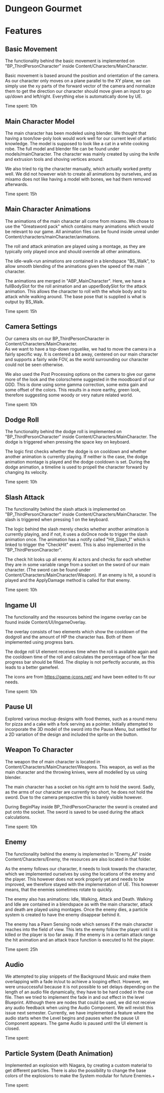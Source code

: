 # Dungeon Gourmet

# Features

## Basic Movement
The functionality behind the basic movement is implemented on "BP_ThirdPersonCharacter" inside Content/Characters/MainCharacter. 

Basic movement is based around the position and orientation of the camera. As our character only moves on a plane parallel to the XY plane, we can simply use the xy parts of the forward vector of the camera and normalize them to get the direction our character should move given an input to go up/down and left/right. Everything else is automatically done by UE.

Time spent: 10h

## Main Character Model
The main character has been modeled using blender. We thought that having a toon/low-poly look would work well for our current level of artistic knowledge. The model is supposed to look like a cat in a white cooking robe. The full model and blender file can be found under models/mainCharacter. The character was mainly created by  using the knife and extrusion tools and shoving vertices around. 

We also tried to rig the character manually, which actually worked pretty well. We did not however wish to create all animations by ourselves, and as mixamo does not like having a model with bones, we had them removed afterwards.

Time spent: 15h

## Main Character Animations
The animations of the main character all come from mixamo. We chose to use the "Greatsword pack" which contains many animations which would be relevant to our game. All animation files can be found inside unreal under Content/characters/mainCharacter/animations. 

The roll and attack animation are played using a montage, as they are typically only played once and should override all other animations. 

The idle-walk-run animations are contained in a blendspace "BS_Walk", to allow smooth blending of the animations given the speed of the main character. 

The animations are merged in "ABP_MainCharacter". Here, we have a fullBodySlot for the roll animation and an upperBodySlot for the attack animation. This allows the character to roll with the whole body and to attack while walking around. The base pose that is supplied is what is output by BS_Walk.

Time spent: 15h

## Camera Settings
Our camera sits on our BP_ThirdPersonCharacter in Content/Characters/MainCharacter.  
As we want to have a top-down roguelike, we had to move the camera in a fairly specific way. It is centered a bit away, centered on our main character and supports a fairly wide FOV, as the world surrounding our character could not be seen otherwise. 

We also used the Post Processing options on the camera to give our game more of the look and the colorscheme suggested in the moodboard of our GDD. This is done using some gamma correction, some extra gain and some offset of the colors. This results in a more earthy, green look, therefore suggesting some woody or very nature related world. 

Time spent: 10h

## Dodge Roll
The functionality behind the dodge roll is implemented on "BP_ThirdPersonCharacter" inside Content/Characters/MainCharacter. 
The dodge is triggered when pressing the space key on keyboard. 

The logic first checks whether the dodge is on cooldown and whether another animation is currently playing. If neither is the case, the dodge animation montage is played and the dodge cooldown is set. During the dodge animation, a timeline is used to propell the character forward by changing its velocity. 

Time spent: 10h

## Slash Attack
The functionality behind the slash attack is implemented on "BP_ThirdPersonCharacter" inside Content/Characters/MainCharacter. The slash is triggered when pressing 1 on the keyboard. 

The logic behind the slash merely checks whether another animation is currently playing, and if not, it uses a doOnce node to trigger the slash animation once. The animation has a notify called "Hit_Slash_1" which is linked to trigger the "CheckHit" event. This is also implemented in the "BP_ThirdPersonCharacter". 

The check hit looks up all enemy AI actors and checks for each whether they are in some variable range from a socket on the sword of our main character. (The sword can be found under Content/Characters/MainCharacter/Weapon). If an enemy is hit, a sound is played and the ApplyDamage method is called for that enemy.

Time spent: 10h

## Ingame UI
The functionality and the resources behind the ingame overlay can be found inside Content/UI/IngameOverlay.

The overlay consists of two elements which show the cooldown of the dodgroll and the amount of HP the character has. Both of them implemented using progress bars. 

The dodge roll UI element receives time when the roll is available again  and the cooldown time of the roll and calculates the percentage of how far the progress bar should be filled. The display is not perfectly accurate, as this leads to a better gamefeel. 

The icons are from https://game-icons.net/ and have been edited to fit our needs. 

Time spent: 10h

## Pause UI
Explored various mockup designs with food themes, such as a round menu for pizza and a cake with a fork serving as a pointer.
Initially attempted to incorporate the 3D model of the sword into the Pause Menu, but settled for a 2D variation of the design and included the sprite on the button.

## Weapon To Character
The weapon the of main character is located in Content/Characters/MainCharacter/Weapons. This weapon, as well as the main character and the throwing knives, were all modelled by us using blender.

The main character has a socket on his right arm to hold the sword. Sadly, as the arms of our character are currently too short, he does not hold the sword. Due to the camera perspective this is barely visible however. 

During BeginPlay inside BP_ThirdPersonCharacter the sword is created and put onto the socket. The sword is saved to be used during the attack calculations.

Time spent: 10h


## Enemy
The functionality behind the enemy is implemented in "Enemy_AI" inside Content/Characters/Enemy, the resources are also located in that folder.

As the enemy follows our character, it needs to look towards the character, which we implemented ourselves by using the locations of the enemy and the player. This however does not work properly yet and needs to be improved, we therefore stayed with the implementation of UE. This however means, that the enemies sometimes rotate to quickly.

The enemy also has animations: Idle, Walking, Attack and Death. Walking and Idle are contained in a blendspace as with the main character, attack and death are played using montages. Once the enemy dies, a particle system is created to have the enemy disappear behind it. 

The enemy has a Pawn Sensing node which senses if the main character reaches into the field of view. This lets the enemy follow the player until it is killed or the player is too far away. If the enemy is in a certain attack range the hit animation and an attack trace function is executed to hit the player.

Time spent: 25h

## Audio 
We attempted to play snippets of the Background Music and make them overlapping with a fade in/out to achieve a looping effect. However, we were unsuccessful because it is not possible to set delays depending on the length of an audio file dynamically, they have to be hard coded in the cue file. Then we tried to implement the fade in and out effect in the level Blueprint. Although there are nodes that could be used, we did not receive any audio feedback when using the Audio Component. We will revisit this issue next semester. Currently, we have implemented a feature where the audio starts when the Level begins and pauses when the pause UI Component appears. The game Audio is paused until the UI element is closed.

Time spent:

## Particle System (Death Animation)
Implemented an explosion with Niagara, by creating a custom material to get different particles. There is also the possibility to change the base colors of the explosions to make the System modular for future Enemies.+

Time spent:
